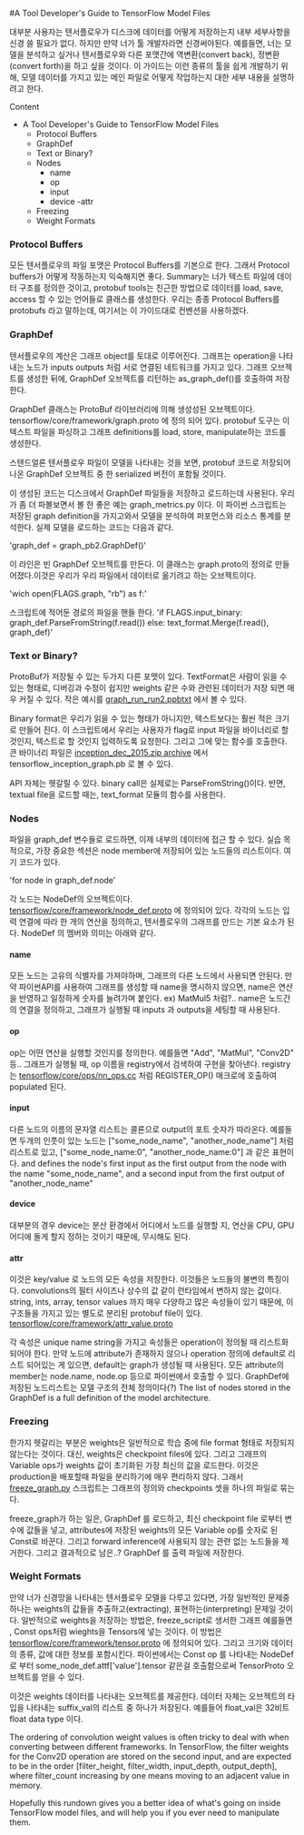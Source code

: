 #A Tool Developer's Guide to TensorFlow Model Files

대부분 사용자는 텐서플로우가 디스크에 데이터를 어떻게 저장하는지 내부 세부사항을 신경 쓸 필요가 없다. 하지만 만약 너가 툴 개발자라면 신경써야된다.
예를들면, 너는 모델을 분석하고 싶거나 텐서플로우와 다른 포맷간에 역변환(convert back), 정변환(convert forth)을 하고 싶을 것이다.
이 가이드는 이런 종류의 툴을 쉽게 개발하기 위해, 모델 데이터를 가지고 있는 메인 파일로 어떻게 작업하는지 대한 세부 내용을 설명하려고 한다.

Content
- A Tool Developer's Guide to TensorFlow Model Files
  - Protocol Buffers
  - GraphDef
  - Text or Binary?
  - Nodes
    - name
    - op
    - input
    - device
    -attr
  - Freezing
  - Weight Formats

### Protocol Buffers
모든 텐서플로우의 파일 포맷은 Protocol Buffers를 기본으로 한다. 그래서 Protocol buffers가 어떻게 작동하는지 익숙해지면 좋다. Summary는 너가 텍스트 파일에 데이터 구조를 정의한 것이고, protobuf tools는 친근한 방법으로 데이터를 load, save, access 할 수 있는 언어들로 클래스를 생성한다.
우리는 종종 Protocol Buffers를 protobufs  라고 말하는데, 여기서는 이 가이드대로 컨벤션을 사용하겠다.

### GraphDef
텐서플로우의 계산은 그래프 object를 토대로 이루어진다. 그래프는 operation을 나타내는 노드가 inputs outputs 처럼 서로 연결된 네트워크를 가지고 있다. 그래프 오브젝트를 생성한 뒤에, GraphDef 오브젝트를 리턴하는 as_graph_def()를 호출하여 저장한다.

GraphDef 클래스는 ProtoBuf 라이브러리에 의해 생성성된 오브젝트이다. tensorflow/core/framework/graph.proto 에 정의 되어 있다. protobuf 도구는 이 텍스트 파일을 파싱하고 그래프 definitions를 load, store, manipulate하는 코드를 생성한다.

스탠드얼론 텐서플로우 파일이 모델을 나타내는 것을 보면, protobuf 코드로 저장되어 나온 GraphDef 오브젝트 중 한 serialized 버전이 포함될 것이다.

이 생성된 코드는 디스크에서 GraphDef 파일들을 저장하고 로드하는데 사용된다. 우리가 좀 더 파볼보면서 볼 한 좋은 예는 graph_metrics.py 이다.
이 파이썬 스크립트는 저장된 graph definition을 가지고와서 모델을 분석하여 퍼포먼스와 리소스 통계를 분석한다. 실제 모델을 로드하는 코드는 다음과 같다.

'graph_def = graph_pb2.GraphDef()'

이 라인은 빈 GraphDef 오브젝트를 만든다. 이 클래스는 graph.proto의 정의로 만들어졌다.이것은 우리가 우리 파일에서 데이터로 옮기려고 하는 오브젝트이다.

'wich open(FLAGS.graph, "rb") as f:'

스크립트에 적어둔 경로의 파일을 핸들 한다.
'if FLAGS.input_binary:
  graph_def.ParseFromString(f.read())
else:
  text_format.Merge(f.read(), graph_def)'


### Text or Binary?
ProtoBuf가 저장될 수 있는 두가지 다른 포맷이 있다. TextFormat은 사람이 읽을 수 있는 형태로, 디버깅과 수정이 쉽지만 weights 같은 수와 관련된 데이터가 저장 되면 매우 커질 수 있다. 작은 예시를 [graph_run_run2.ppbtxt](https://github.com/tensorflow/tensorflow/blob/ae3c8479f88da1cd5636b974f653f27755cb0034/tensorflow/tensorboard/components/tf-tensorboard/test/data/graph_run_run2.pbtxt) 에서 볼 수 있다.

Binary format은 우리가 읽을 수 있는 형태가 아니지만, 텍스트보다는 훨씬 적은 크기로 만들어 진다. 이 스크립트에서 우리는 사용자가 flag로 input 파일을 바이너리로 할 것인지, 텍스트로 할 것인지 입력하도록 요청한다. 그리고 그에 맞는 함수를 호출한다. 큰 바이너리 파일은 [inception_dec_2015.zip archive](https://storage.googleapis.com/download.tensorflow.org/models/inception_dec_2015.zip) 에서 tensorflow_inception_graph.pb 로 볼 수 있다. 

API 자체는 헷갈릴 수 있다. binary call은 실제로는 ParseFromString()이다. 반면, textual file을 로드할 때는, text_format 모듈의 함수를 사용한다. 


### Nodes
파일을 graph_def 변수들로 로드하면, 이제 내부의 데이터에 접근 할 수 있다. 실습 목적으로, 가장 중요한 섹션은 node member에 저장되어 있는 노드들의 리스트이다. 여기 코드가 있다.

'for node in graph_def.node'

각 노드는 NodeDef의 오브젝트이다. [tensorflow/core/framework/node_def.proto](https://github.com/tensorflow/tensorflow/blob/master/tensorflow/core/framework/node_def.proto) 에 정의되어 있다.
각각의 노드는 입력 연결에 따라 한 개의 연산을 정의하고, 텐서플로우의 그래프를 만드는 기본 요소가 된다. NodeDef 의 멤버와 의미는 아래와 같다.

#### name
모든 노드는 고유의 식별자를 가져야하며, 그래프의 다른 노드에서 사용되면 안된다. 만약 파이썬API를 사용하여 그래프를 생성할 때 name을 명시하지 않으면, name은 연산을 반영하고 일정하게 숫자를 늘려가며 붙인다. ex) MatMul5 처럼?..
name은 노드간의 연결을 정의하고, 그래프가 실행될 때 inputs 과 outputs을 세팅할 때 사용된다. 


#### op
op는 어떤 연산을 실행할 것인지를 정의한다. 예를들면 "Add", "MatMul", "Conv2D" 등..
그래프가 실행될 때, op 이름을 registry에서 검색하여 구현을 찾아낸다. registry는 [tensorflow/core/ops/nn_ops.cc](https://github.com/tensorflow/tensorflow/blob/master/tensorflow/core/ops/nn_ops.cc) 처럼 REGISTER_OP() 매크로에 호출하여 populated 된다. 


#### input
다른 노드의 이름의 문자열 리스트는 콜론으로 output의 포트 숫자가 따라온다. 예를들면 두개의 인풋이 있는 노드는 ["some_node_name", "another_node_name"] 처럼 리스트로 있고, ["some_node_name:0", "another_node_name:0"] 과 같은 표현이다. 
and defines the node's first input as the first output from the node with the name "some_node_name", and a second input from the first output of "another_node_name"


#### device
대부분의 경우 device는 분산 환경에서 어디에서 노드를 실행할 지, 연산을 CPU, GPU 어디에 돌게 할지 정하는 것이기 때문에, 무시해도 된다. 


#### attr
이것은 key/value 로 노드의 모든 속성을 저장한다. 이것들은 노드들의 불변의 특징이다. convolutions의 필터 사이즈나 상수의 값 같이 런타임에서 변하지 않는 값이다.
string, ints, array, tensor values 까지 매우 다양하고 많은 속성들이 있기 때문에, 이 구조들을 가지고 있는 별도로 분리된 protobuf file이 있다. [tensorflow/core/framework/attr_value.proto](https://github.com/tensorflow/tensorflow/blob/master/tensorflow/core/framework/attr_value.proto)

각 속성은 unique name string을 가지고 속성들은 operation이 정의될 때 리스트화 되어야 한다. 만약 노드에 attribute가 존재하지 않으나 operation 정의에 default로 리스트 되어있는 게 있으면, default는 graph가 생성될 때 사용된다. 
모든 attribute의 member는 node.name, node.op 등으로 파이썬에서 호출할 수 있다. GraphDef에 저장된  노드리스트는 모델 구조의 전체 정의이다(?)
The list of nodes stored in the GraphDef is a full definition of the model architecture.


### Freezing
한가지 헷갈리는 부분은 weights은 일반적으로 학습 중에 file format 형태로 저장되지 않는다는 것이다. 대신, weights은 checkpoint files에 있다. 그리고 그래프의 Variable ops가 weights 값이 초기화된 가장 최신의 값을 로드한다. 이것은 production을 배포할때 파일을 분리하기에 매우 편리하지 않다. 
그래서 [freeze_graph.py](https://github.com/tensorflow/tensorflow/blob/master/tensorflow/python/tools/freeze_graph.py) 스크립트는 그래프의 정의와 checkpoints 셋을 하나의 파일로 묶는다. 

freeze_graph가 하는 일은, GraphDef 를 로드하고, 최신 checkpoint file 로부터 변수에 값들을 넣고, attributes에 저장된 weights의 모든 Variable op를 숫자로 된 Const로 바꾼다. 그리고 forward inference에 사용되지 않는 관련 없는 노드들을 제거한다. 그리고 결과적으로 남은..? GraphDef 를 출력 파일에 저장한다.


### Weight Formats
만약 너가 신경망을 나타내는 텐서플로우 모델을 다루고 있다면, 가장 일반적인 문제중 하나는 weights의 값들을 추출하고(extracting), 표현하는(interpreting) 문제일 것이다. 일반적으로 weights을 저장하는 방법은, freeze_script로 생서한 그래프 예를들면 , Const ops처럼 wieghts을 Tensors에 넣는 것이다. 
이 방법은 [tensorflow/core/framework/tensor.proto](https://github.com/tensorflow/tensorflow/blob/master/tensorflow/core/framework/tensor.proto) 에 정의되어 있다. 그리고 크기와 데이터의 종류, 값에 대한 정보를 포함시킨다. 
파이썬에서는 Const op 를 나타내는 NodeDef로 부터 some_node_def.attf['value'].tensor 같은걸 호출함으로써 TensorProto 오브젝트를 얻을 수 있다. 

이것은 weights 데이터를 나타내는 오브젝트를 제공한다. 데이터 자체는 오브젝트의 타입을 나타내는 suffix_val의 리스트 중 하나가 저장된다. 예를들어 float_val은 32비트 float data type 이다.

The ordering of convolution weight values is often tricky to deal with when converting between different frameworks. In TensorFlow, the filter weights for the Conv2D operation are stored on the second input, and are expected to be in the order [filter_height, filter_width, input_depth, output_depth], where filter_count increasing by one means moving to an adjacent value in memory.

Hopefully this rundown gives you a better idea of what's going on inside TensorFlow model files, and will help you if you ever need to manipulate them.


